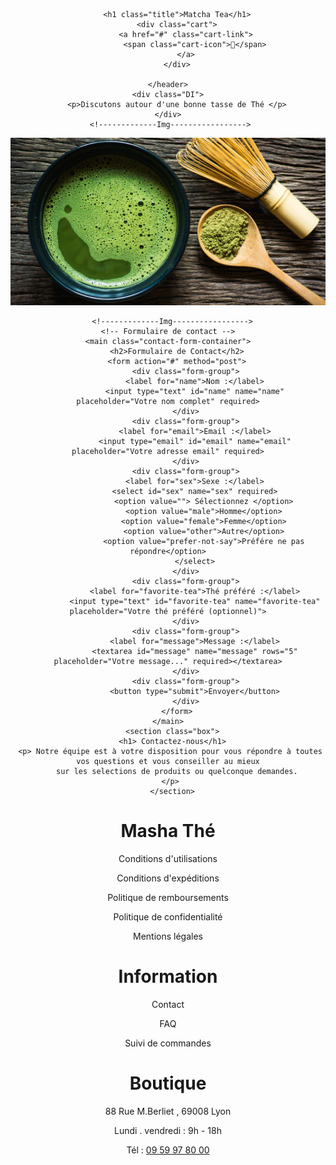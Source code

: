 <!DOCTYPE html>
<html lang="fr">
<head>
    <meta charset="UTF-8">
    <meta name="viewport" content="width=device-width, initial-scale=1.0">
    <title>Contactez-nous - Matcha Tea</title>
    <link rel="stylesheet" href="Masha3.css">
    <script src="https://unpkg.com/boxicons@2.1.4/dist/boxicons.js"></script>
</head>
<body>
    <!-- Header -->
    <header class="header">
        
        <h1 class="title">Matcha Tea</h1>
        <div class="cart">
            <a href="#" class="cart-link">
                <span class="cart-icon">🛒</span>
            </a>
        </div>
      
    </header>
    <div class="DI">
        <p>Discutons autour d'une bonne tasse de Thé </p>
    </div>
     <!-------------Img----------------->
 <img src="R.jpg" alt="Thé">



      <!-------------Img----------------->
    <!-- Formulaire de contact -->
    <main class="contact-form-container">
        <h2>Formulaire de Contact</h2>
        <form action="#" method="post">
            <div class="form-group">
                <label for="name">Nom :</label>
                <input type="text" id="name" name="name" placeholder="Votre nom complet" required>
            </div>
            <div class="form-group">
                <label for="email">Email :</label>
                <input type="email" id="email" name="email" placeholder="Votre adresse email" required>
            </div>
            <div class="form-group">
                <label for="sex">Sexe :</label>
                <select id="sex" name="sex" required>
                    <option value=""> Sélectionnez </option>
                    <option value="male">Homme</option>
                    <option value="female">Femme</option>
                    <option value="other">Autre</option>
                    <option value="prefer-not-say">Préfére ne pas répondre</option>
                </select>
            </div>
            <div class="form-group">
                <label for="favorite-tea">Thé préféré :</label>
                <input type="text" id="favorite-tea" name="favorite-tea" placeholder="Votre thé préféré (optionnel)">
            </div>
            <div class="form-group">
                <label for="message">Message :</label>
                <textarea id="message" name="message" rows="5" placeholder="Votre message..." required></textarea>
            </div>
            <div class="form-group">
                <button type="submit">Envoyer</button>
            </div>
        </form>
    </main>
      <section class="box">
      <h1> Contactez-nous</h1>
     <p> Notre équipe est à votre disposition pour vous répondre à toutes vos questions et vous conseiller au mieux
        sur les selections de produits ou quelconque demandes.
     </p>
      </section>

<!------------------------------FOOTER--------------------------------------------------------->
<footer class="footer">
    <div class="footer-h1">
       <div class="footer1">
          <h1>Masha Thé</h1>
        <p>Conditions d'utilisations</p>
        <p>Conditions d'expéditions </p>
        <p>Politique de remboursements</p>
        <p>Politique de confidentialité</p>
        <p>Mentions légales</p>
       </div>
        <div class="footer2">
            <h1>Information</h1>
             <p>Contact</p>
             <p>FAQ</p>
             <p>Suivi de commandes</p>
        </div>
        <div class="footer3">
            <h1>Boutique</h1>
            <p>88 Rue M.Berliet , 69008 Lyon</p>
            <p>Lundi . vendredi : 9h - 18h</p>
            <p>Tél : <u>09 59 97 80 00</u></p>
            <div class="box-icons">
                <box-icon type='solid' name='envelope'></box-icon>
                <box-icon type='logo' name='linkedin-square'></box-icon>
                <box-icon type='logo' name='github'></box-icon>
            </div>
        </div>
    </div>
   </footer>
</body>
</html>
